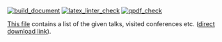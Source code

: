 [![build_document](https://github.com/vil02/academicActivities/actions/workflows/build_document.yml/badge.svg)](https://github.com/vil02/academicActivities/actions/workflows/build_document.yml)
[![latex_linter_check](https://github.com/vil02/academicActivities/actions/workflows/chktex.yml/badge.svg)](https://github.com/vil02/academicActivities/actions/workflows/chktex.yml)
[![qpdf_check](https://github.com/vil02/academicActivities/actions/workflows/qpdf_check.yml/badge.svg)](https://github.com/vil02/academicActivities/actions/workflows/qpdf_check.yml)

[This file](./generated/academic_activities_eng.pdf) contains a list of the given talks, visited conferences etc. ([direct download link](https://raw.githubusercontent.com/vil02/academicActivities/master/generated/academic_activities_eng.pdf)).
